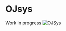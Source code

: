 # OJsys

Work in progress
![OJSys](https://github.com/boomzero/OJsys/assets/85378277/61fa121b-2f70-4692-a006-391e058caa97)
